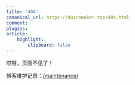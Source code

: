 ```yaml
---
title: '404'
canonical_url: https://duinomaker.top/404.html
comment:
plugins:
article:
    highlight:
        clipboard: false
---
```


哎呀，页面不见了！

博客维护记录：<a href="/maintenance/" target="_self">/maintenance/</a>
